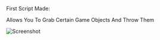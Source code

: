 First Script Made:

Allows You To Grab Certain Game Objects And Throw Them

![Screenshot](https://giphy.com/gifs/3o7qDW6ucSiFY4YFWM/html5.gif)
